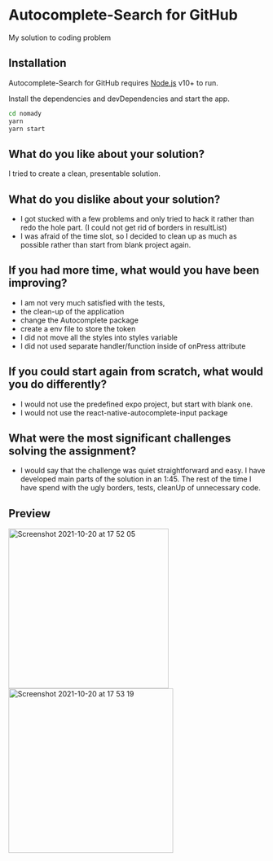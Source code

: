 # Autocomplete-Search for GitHub

My solution to coding problem

## Installation

Autocomplete-Search for GitHub requires [Node.js](https://nodejs.org/) v10+ to run.

Install the dependencies and devDependencies and start the app.

```sh
cd nomady
yarn
yarn start
```

## What do you like about your solution?

I tried to create a clean, presentable solution.

## What do you dislike about your solution?

- I got stucked with a few problems and only tried to hack it rather than redo the hole part. (I could not get rid of borders in resultList)
- I was afraid of the time slot, so I decided to clean up as much as possible rather than start from blank project again.

## If you had more time, what would you have been improving?

- I am not very much satisfied with the tests,
- the clean-up of the application
- change the Autocomplete package
- create a env file to store the token
- I did not move all the styles into styles variable
- I did not used separate handler/function inside of onPress attribute

## If you could start again from scratch, what would you do differently?

- I would not use the predefined expo project, but start with blank one.
- I would not use the react-native-autocomplete-input package

## What were the most significant challenges solving the assignment?

- I would say that the challenge was quiet straightforward and easy. I have developed main parts of the solution in an 1:45. The rest of the time I have spend with the ugly borders, tests, cleanUp of unnecessary code.


## Preview
<img width="314" align="left" alt="Screenshot 2021-10-20 at 17 52 05" src="https://user-images.githubusercontent.com/83003922/138127576-81dd521c-4bc2-4057-94d5-85be5ce701ce.png">
<img width="323" align="left" alt="Screenshot 2021-10-20 at 17 53 19" src="https://user-images.githubusercontent.com/83003922/138127800-d7d02d27-1a45-467c-a898-637e1b892244.png">



